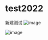 # test2022
新建测试
![image](https://user-images.githubusercontent.com/107375773/175178555-d9851c35-2791-461f-8374-90f4f1fb8e53.png)

![image](https://user-images.githubusercontent.com/107375773/175178694-a9f2522f-0c5e-46e1-82b5-a89b1258868f.png)


